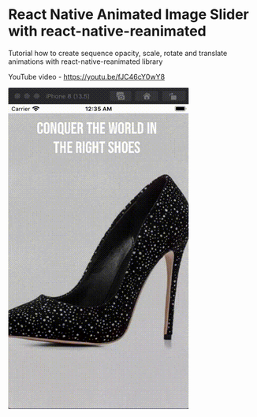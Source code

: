 # React Native Animated Image Slider with react-native-reanimated

Tutorial how to create sequence opacity, scale, rotate and translate animations with react-native-reanimated library 

YouTube video - https://youtu.be/fJC46cY0wY8

![Demo](docs/demo.gif)
